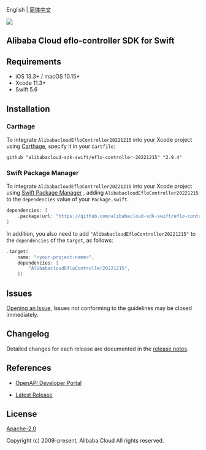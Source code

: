 English | [简体中文](README-CN.md)

![](https://aliyunsdk-pages.alicdn.com/icons/AlibabaCloud.svg)

## Alibaba Cloud eflo-controller SDK for Swift

## Requirements

- iOS 13.3+ / macOS 10.15+
- Xcode 11.3+
- Swift 5.6

## Installation

### Carthage

To integrate `AlibabacloudEfloController20221215` into your Xcode project using [Carthage](https://github.com/Carthage/Carthage), specify it in your `Cartfile`:

```ogdl
github "alibabacloud-sdk-swift/eflo-controller-20221215" "2.9.4"
```

### Swift Package Manager

To integrate `AlibabacloudEfloController20221215` into your Xcode project using [Swift Package Manager](https://swift.org/package-manager/) , adding `AlibabacloudEfloController20221215` to the `dependencies` value of your `Package.swift`.

```swift
dependencies: [
    .package(url: "https://github.com/alibabacloud-sdk-swift/eflo-controller-20221215.git", from: "2.9.4")
]
```

In addition, you also need to add `"AlibabacloudEfloController20221215"` to the `dependencies` of the `target`, as follows:

```swift
.target(
    name: "<your-project-name>",
    dependencies: [
        "AlibabacloudEfloController20221215",
    ])
```

## Issues

[Opening an Issue](https://github.com/alibabacloud-sdk-swift/eflo-controller-20221215/issues/new), Issues not conforming to the guidelines may be closed immediately.

## Changelog

Detailed changes for each release are documented in the [release notes](./ChangeLog.txt).

## References

* [OpenAPI Developer Portal](https://next.api.alibabacloud.com/home)
- [Latest Release](https://github.com/alibabacloud-sdk-swift/eflo-controller-20221215)

## License

[Apache-2.0](http://www.apache.org/licenses/LICENSE-2.0)

Copyright (c) 2009-present, Alibaba Cloud All rights reserved.
